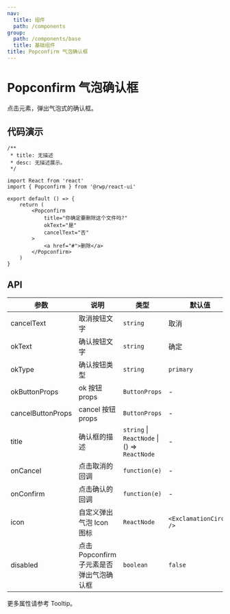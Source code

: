 ```yaml
---
nav:
  title: 组件
  path: /components
group:
  path: /components/base
  title: 基础组件
title: Popconfirm 气泡确认框
---
```


# Popconfirm 气泡确认框

点击元素，弹出气泡式的确认框。

## 代码演示

```tsx
/** 
 * title: 无描述  
 * desc: 无描述展示。
 */

import React from 'react'
import { Popconfirm } from '@rwp/react-ui'

export default () => {
    return (
        <Popconfirm
            title="你确定要删除这个文件吗?"
            okText="是"
            cancelText="否"
        >
            <a href="#">删除</a>
        </Popconfirm>
    )
}
```
  

## API

| 参数 | 说明 | 类型 | 默认值 |
| --- | --- | --- | --- |
|cancelText|取消按钮文字|`string`| 取消
|okText|确认按钮文字|`string`| 确定
|okType|确认按钮类型|`string`| `primary`
|okButtonProps|ok 按钮 props|`ButtonProps`| -
|cancelButtonProps|cancel 按钮 props|`ButtonProps`|-
|title|确认框的描述|`string` \| `ReactNode` \| () => `ReactNode`|-
|onCancel|点击取消的回调| `function(e)`|-
|onConfirm|点击确认的回调| `function(e)`|-
|icon|自定义弹出气泡 Icon 图标| `ReactNode`| `<ExclamationCircle />`
|disabled|点击 Popconfirm 子元素是否弹出气泡确认框|	`boolean`|`false`

更多属性请参考 Tooltip。

